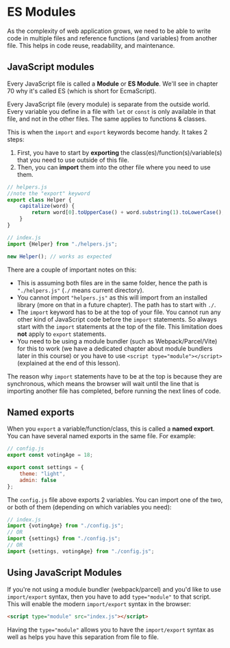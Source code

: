 # ES Modules

As the complexity of web application grows, we need to be able to write code in multiple files and reference functions (and variables) from another file. This helps in code reuse, readability, and maintenance.

## JavaScript modules

Every JavaScript file is called a **Module** or **ES Module**. We'll see in chapter 70 why it's called ES (which is short for EcmaScript).

Every JavaScript file (every module) is separate from the outside world. Every variable you define in a file with `let` or `const` is only available in that file, and not in the other files. The same applies to functions & classes.

This is when the `import` and `export` keywords become handy. It takes 2 steps:

1. First, you have to start by **exporting** the class(es)/function(s)/variable(s) that you need to use outside of this file.
2. Then, you can **import** them into the other file where you need to use them.

```javascript
// helpers.js
//note the "export" keyword
export class Helper {
    capitalize(word) {
        return word[0].toUpperCase() + word.substring(1).toLowerCase();
    }
}
```

```javascript
// index.js
import {Helper} from "./helpers.js";

new Helper(); // works as expected
```

There are a couple of important notes on this:

- This is assuming both files are in the same folder, hence the path is `"./helpers.js"` (`./` means current directory).
- You cannot import `"helpers.js"` as this will import from an installed library (more on that in a future chapter). The path has to start with `./`.
- The `import` keyword has to be at the top of your file. You cannot run any other kind of JavaScript code before the `import` statements. So always start with the `import` statements at the top of the file. This limitation does **not** apply to `export` statements.
- You need to be using a module bundler (such as Webpack/Parcel/Vite) for this to work (we have a dedicated chapter about module bundlers later in this course) or you have to use `<script type="module"></script>` (explained at the end of this lesson).

The reason why `import` statements have to be at the top is because they are synchronous, which means the browser will wait until the line that is importing another file has completed, before running the next lines of code.

## Named exports

When you `export` a variable/function/class, this is called a **named export**. You can have several named exports in the same file. For example:

```javascript
// config.js
export const votingAge = 18;

export const settings = {
    theme: "light",
    admin: false
};
```

The `config.js` file above exports 2 variables. You can import one of the two, or both of them (depending on which variables you need):

```javascript
// index.js
import {votingAge} from "./config.js";
// OR
import {settings} from "./config.js";
// OR
import {settings, votingAge} from "./config.js";
```

## Using JavaScript Modules

If you're not using a module bundler (webpack/parcel) and you'd like to use `import/export` syntax, then you have to add `type="module"` to that script. This will enable the modern `import/export` syntax in the browser:

```html
<script type="module" src="index.js"></script>
```

Having the `type="module"` allows you to have the `import/export` syntax as well as helps you have this separation from file to file.
